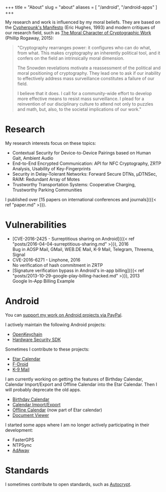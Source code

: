 +++
title = "About"
slug = "about"
aliases = [
    "/android",
    "/android-apps"
]
+++

My research and work is influenced by my moral beliefs.
They are based on the [Cypherpunk's Manifesto](http://www.activism.net/cypherpunk/manifesto.html) (Eric Hughes, 1993) and modern critiques of our research field, such as [The Moral Character of Cryptographic Work](http://web.cs.ucdavis.edu/~rogaway/papers/moral.html) (Phillip Rogaway, 2015):

> "Cryptography rearranges power: it configures who can do what, from what.
> This makes cryptography an inherently political tool, and it confers on the field an intrinsically moral dimension.
>
> The Snowden revelations motivate a reassessment of the political and moral positioning of cryptography.
> They lead one to ask if our inability to effectively address mass surveillance constitutes a failure of our field.
> 
> I believe that it does. I call for a community-wide effort to develop more effective means to resist mass surveillance.
> I plead for a reinvention of our disciplinary culture to attend not only to puzzles and math, but, also, to the societal implications of our work."

# Research
My research interests focus on these topics:

*   Contextual Security for Device-to-Device Pairings based on Human Gait, Ambient Audio
*   End-to-End Encrypted Communication: API for NFC Cryptography, ZRTP Analysis, Usability of Key-Fingerprints
*   Security in Delay-Tolerant Networks: Forward Secure DTNs, µDTNSec, RAIM: Redundant Array of Motes
*   Trustworthy Transportation Systems: Cooperative Charging, Trustworthy Parking Communities

I published over [15 papers on international conferences and journals]({{< ref "paper.md" >}}).


# Vulnerabilities

* [CVE-2016-2425 - Surreptitious sharing on Android]({{< ref "posts/2016-04-04-surreptitious-sharing.md" >}}), 2016  
Bug in AOSP Mail, GMail, WEB.DE Mail, K-9 Mail, Telegram, Threema, Signal
* CVE-2016-6271 - Linphone, 2016  
No verification of hash commitment in ZRTP
* [Signature verification bypass in Android's in-app billing]({{< ref "posts/2013-10-29-google-play-billing-hacked.md" >}}), 2013  
Google In-App Billing Example

# Android

You can [support my work on Android projects via PayPal](https://www.paypal.com/cgi-bin/webscr?cmd=_donations&business=android%40schuermann.eu&lc=US&item_name=Android+Donation&no_note=0&no_shipping=1&currency_code=EUR).

I actively maintain the following Android projects:

* [OpenKeychain](https://www.openkeychain.org)
* [Hardware Security SDK](https://hwsecurity.dev/)

Sometimes I contribute to these projects:

* [Etar Calendar](https://github.com/Etar-Group/Etar-Calendar)
* [F-Droid](https://f-droid.org/)
* [K-9 Mail](https://k9mail.github.io/)

I am currently working on getting the features of Birthday Calendar, Calendar Import/Export and Offline Calendar into the Etar Calendar.
Then I will probably deprecate the old apps.

* [Birthday Calendar](https://github.com/SufficientlySecure/birthday-calendar)
* [Calendar Import/Export](https://github.com/SufficientlySecure/calendar-import-export)
* [Offline Calendar](https://github.com/SufficientlySecure/offline-calendar) (now part of Etar calendar)
* [Document Viewer](https://github.com/SufficientlySecure/document-viewer)

I started some apps where I am no longer actively participating in their development:

* FasterGPS
* NTPSync
* [AdAway](https://adaway.org/)

# Standards

I sometimes contribute to open standards, such as [Autocrypt](https://autocrypt.org).
